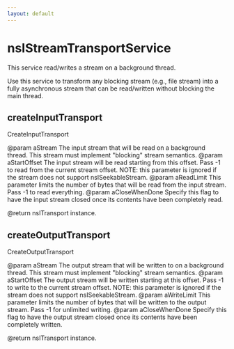 ```yaml
---
layout: default
---
```


# nsIStreamTransportService #

This service read/writes a stream on a background thread.

Use this service to transform any blocking stream (e.g., file stream)
into a fully asynchronous stream that can be read/written without 
blocking the main thread.


## createInputTransport ##

CreateInputTransport

@param aStream
       The input stream that will be read on a background thread.
       This stream must implement "blocking" stream semantics.
@param aStartOffset
       The input stream will be read starting from this offset.  Pass
       -1 to read from the current stream offset.  NOTE: this parameter
       is ignored if the stream does not support nsISeekableStream.
@param aReadLimit
       This parameter limits the number of bytes that will be read from
       the input stream.  Pass -1 to read everything.
@param aCloseWhenDone
       Specify this flag to have the input stream closed once its
       contents have been completely read.

@return nsITransport instance.


## createOutputTransport ##

CreateOutputTransport

@param aStream
       The output stream that will be written to on a background thread.
       This stream must implement "blocking" stream semantics.
@param aStartOffset
       The output stream will be written starting at this offset.  Pass
       -1 to write to the current stream offset.  NOTE: this parameter
       is ignored if the stream does not support nsISeekableStream.
@param aWriteLimit
       This parameter limits the number of bytes that will be written to
       the output stream.  Pass -1 for unlimited writing.
@param aCloseWhenDone
       Specify this flag to have the output stream closed once its
       contents have been completely written.

@return nsITransport instance.

